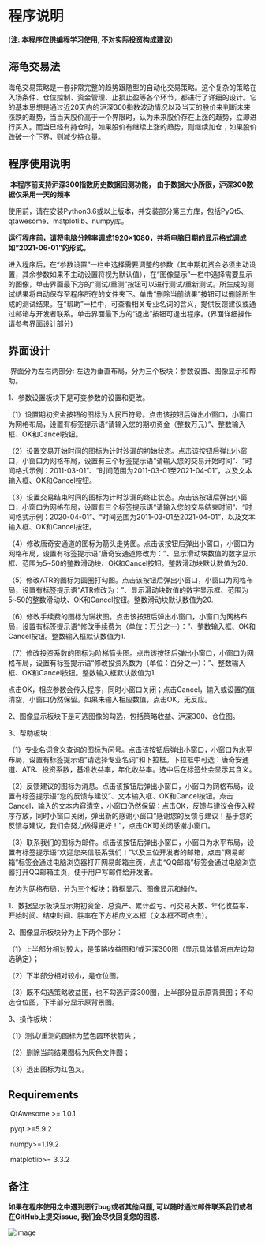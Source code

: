 # 程序说明 

(**注: 本程序仅供编程学习使用, 不对实际投资构成建议**)



## 海龟交易法

​		海龟交易策略是一套非常完整的趋势跟随型的自动化交易策略。这个复杂的策略在入场条件、仓位控制、资金管理、止损止盈等各个环节，都进行了详细的设计。它的基本思想是通过近20天内的沪深300指数波动情况以及当天的股价来判断未来涨跌的趋势，当当天股价高于一个界限时，认为未来股价存在上涨的趋势，立即进行买入。而当已经有持仓时，如果股价有继续上涨的趋势，则继续加仓；如果股价跌破一个下界，则减少持仓量。



## 程序使用说明
​	**本程序前支持沪深300指数历史数据回测功能， 由于数据大小所限，沪深300数据仅采用一天的频率**

​	使用前，请在安装Python3.6或以上版本，并安装部分第三方库，包括PyQt5、qtawesome、matplotlib、numpy库。

​	**运行程序前，请将电脑分辨率调成1920×1080，并将电脑日期的显示格式调成如“2021-06-01”的形式。**

​	进入程序后，在“参数设置”一栏中选择需要调整的参数（其中期初资金必须主动设置，其余参数如果不主动设置将视为默认值），在“图像显示”一栏中选择需要显示的图像，单击界面最下方的“测试/重测”按钮可以进行测试/重新测试。所生成的测试结果将自动保存至程序所在的文件夹下。单击“删除当前结果”按钮可以删除所生成的测试结果。在“帮助”一栏中，可查看相关专业名词的含义，提供反馈建议或通过邮箱与开发者联系。单击界面最下方的“退出”按钮可退出程序。(界面详细操作请参考界面设计部分)



## **界面设计**

​	界面分为左右两部分: 左边为垂直布局，分为三个板块：参数设置、图像显示和帮助。

1、参数设置板块下是可变参数的设置和更改。

​	（1）设置期初资金按钮的图标为人民币符号。点击该按钮后弹出小窗口，小窗口为网格布局，设置有标签提示语“请输入您的期初资金（整数万元）”、整数输入框、OK和Cancel按钮。

​	（2）设置交易开始时间的图标为计时沙漏的初始状态。点击该按钮后弹出小窗口，小窗口为网格布局，设置有三个标签提示语“请输入您的交易开始时间”、“时间格式示例：2011-03-01”、“时间范围为2011-03-01至2021-04-01”，以及文本输入框、OK和Cancel按钮。

​	（3）设置交易结束时间的图标为计时沙漏的终止状态。点击该按钮后弹出小窗口，小窗口为网格布局，设置有三个标签提示语“请输入您的交易结束时间”、“时间格式示例：2020-04-01”、“时间范围为2011-03-01至2021-04-01”，以及文本输入框、OK和Cancel按钮。

​	（4）修改唐奇安通道的图标为箭头走势图。点击该按钮后弹出小窗口，小窗口为网格布局，设置有标签提示语“唐奇安通道修改为：”、显示滑动块数值的数字显示框、范围为5~50的整数滑动块、OK和Cancel按钮。整数滑动块默认数值为20.

​	（5）修改ATR的图标为圆圈打勾图。点击该按钮后弹出小窗口，小窗口为网格布局，设置有标签提示语“ATR修改为：”、显示滑动块数值的数字显示框、范围为5~50的整数滑动块、OK和Cancel按钮。整数滑动块默认数值为20.

​	（6）修改手续费的图标为饼状图。点击该按钮后弹出小窗口，小窗口为网格布局，设置有标签提示语“修改手续费为（单位：万分之一）：”、整数输入框、OK和Cancel按钮。整数输入框默认数值为1.

​	（7）修改投资系数的图标为阶梯箭头图。点击该按钮后弹出小窗口，小窗口为网格布局，设置有标签提示语“修改投资系数为（单位：百分之一）：”、整数输入框、OK和Cancel按钮。整数输入框默认数值为1.

点击OK，相应参数会传入程序，同时小窗口关闭；点击Cancel，输入或设置的值清空，小窗口仍然保留。如果未输入相应数值，点击OK，无反应。

2、图像显示板块下是可选图像的勾选，包括策略收益、沪深300、仓位图。

3、帮助板块：

（1）专业名词含义查询的图标为问号。点击该按钮后弹出小窗口，小窗口为水平布局，设置有标签提示语“请选择专业名词”和下拉框。下拉框中可选：唐奇安通道、ATR、投资系数，基准收益率，年化收益率。选中后在标签处会显示其含义。

（2）反馈建议的图标为消息。点击该按钮后弹出小窗口，小窗口为网格布局，设置有标签提示语“您的反馈与建议”、文本输入框、OK和Cancel按钮。点击Cancel，输入的文本内容清空，小窗口仍然保留；点击OK，反馈与建议会传入程序存放，同时小窗口关闭，弹出新的感谢小窗口“感谢您的反馈与建议！基于您的反馈与建议，我们会努力做得更好！”，点击OK可关闭感谢小窗口。

（3）联系我们的图标为邮件。点击该按钮后弹出小窗口，小窗口为水平布局，设置有标签提示语“欢迎您来信联系我们！”以及三位开发者的邮箱，点击“网易邮箱”标签会通过电脑浏览器打开网易邮箱主页，点击“QQ邮箱”标签会通过电脑浏览器打开QQ邮箱主页，便于用户写邮件给开发者。

左边为网格布局，分为三个板块：数据显示、图像显示和操作。

1、数据显示板块显示期初资金、总资产、累计盈亏、可交易天数、年化收益率、开始时间、结束时间、胜率在下方相应文本框（文本框不可点击）。

2、图像显示板块分为上下两个部分：

（1）上半部分相对较大，是策略收益图和/或沪深300图（显示具体情况由左边勾选确定）；

（2）下半部分相对较小，是仓位图。

（3）既不勾选策略收益图，也不勾选沪深300图，上半部分显示原背景图；不勾选仓位图，下半部分显示原背景图。

3、操作板块：

（1）测试/重测的图标为蓝色圆环状箭头；

（2）删除当前结果图标为灰色文件图；

（3）退出图标为红色叉。



## Requirements

​	QtAwesome >= 1.0.1

​	pyqt >=5.9.2

​	numpy>=1.19.2

​	matplotlib>= 3.3.2



## **备注**

**如果在程序使用之中遇到恶行bug或者其他问题, 可以随时通过邮件联系我们或者在GitHub上提交issue, 我们会尽快回复您的困惑.**

![image](https://user-images.githubusercontent.com/78837091/123542028-f10b5b00-d779-11eb-8ac5-91f5d6080189.png)

